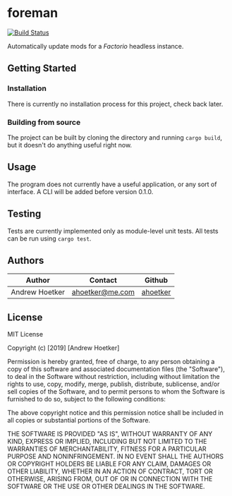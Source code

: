 # foreman

[![Build Status](https://travis-ci.com/ahoetker/foreman.svg?branch=master)](https://travis-ci.com/ahoetker/foreman)

Automatically update mods for a *Factorio* headless instance. 

## Getting Started

### Installation

There is currently no installation process for this project, check back later. 

### Building from source

The project can be built by cloning the directory and running `cargo build`, but it doesn't do anything
useful right now.

## Usage

The program does not currently have a useful application, or any sort of interface. A CLI will be
added before version 0.1.0.

## Testing

Tests are currently implemented only as module-level unit tests. All tests can be run using `cargo test`.

## Authors

Author | Contact | Github
--- | --- | ---
Andrew Hoetker | ahoetker@me.com | [ahoetker](https://github.com/ahoetker)

## License
MIT License

Copyright (c) [2019] [Andrew Hoetker]

Permission is hereby granted, free of charge, to any person obtaining a copy
of this software and associated documentation files (the "Software"), to deal
in the Software without restriction, including without limitation the rights
to use, copy, modify, merge, publish, distribute, sublicense, and/or sell
copies of the Software, and to permit persons to whom the Software is
furnished to do so, subject to the following conditions:

The above copyright notice and this permission notice shall be included in all
copies or substantial portions of the Software.

THE SOFTWARE IS PROVIDED "AS IS", WITHOUT WARRANTY OF ANY KIND, EXPRESS OR
IMPLIED, INCLUDING BUT NOT LIMITED TO THE WARRANTIES OF MERCHANTABILITY,
FITNESS FOR A PARTICULAR PURPOSE AND NONINFRINGEMENT. IN NO EVENT SHALL THE
AUTHORS OR COPYRIGHT HOLDERS BE LIABLE FOR ANY CLAIM, DAMAGES OR OTHER
LIABILITY, WHETHER IN AN ACTION OF CONTRACT, TORT OR OTHERWISE, ARISING FROM,
OUT OF OR IN CONNECTION WITH THE SOFTWARE OR THE USE OR OTHER DEALINGS IN THE
SOFTWARE.
